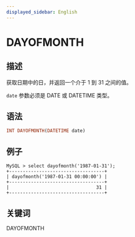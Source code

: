```yaml
---
displayed_sidebar: English
---
```


# DAYOFMONTH

## 描述

获取日期中的日，并返回一个介于 1 到 31 之间的值。

`date` 参数必须是 DATE 或 DATETIME 类型。

## 语法

```Haskell
INT DAYOFMONTH(DATETIME date)
```

## 例子

```Plain Text
MySQL > select dayofmonth('1987-01-31');
+-----------------------------------+
| dayofmonth('1987-01-31 00:00:00') |
+-----------------------------------+
|                                31 |
+-----------------------------------+
```

## 关键词

DAYOFMONTH
